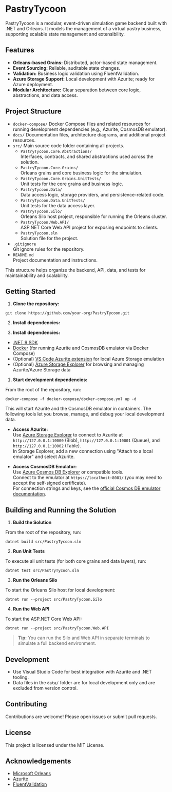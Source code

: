 # PastryTycoon

PastryTycoon is a modular, event-driven simulation game backend built with .NET and Orleans. It models the management of a virtual pastry business, supporting scalable state management and extensibility.

## Features

- **Orleans-based Grains:** Distributed, actor-based state management.
- **Event Sourcing:** Reliable, auditable state changes.
- **Validation:** Business logic validation using FluentValidation.
- **Azure Storage Support:** Local development with Azurite; ready for Azure deployment.
- **Modular Architecture:** Clear separation between core logic, abstractions, and data access.

## Project Structure

- `docker-compose/`
  Docker Compose files and related resources for running development dependencies (e.g., Azurite, CosmosDB emulator).
- `docs/`
  Documentation files, architecture diagrams, and additional project resources.
- `src/`
  Main source code folder containing all projects.
  - `PastryTycoon.Core.Abstractions/`  
  Interfaces, contracts, and shared abstractions used across the solution.
  - `PastryTycoon.Core.Grains/`  
  Orleans grains and core business logic for the simulation.
  - `PastryTycoon.Core.Grains.UnitTests/`  
  Unit tests for the core grains and business logic.
  - `PastryTycoon.Data/`  
  Data access logic, storage providers, and persistence-related code.
  - `PastryTycoon.Data.UnitTests/`  
  Unit tests for the data access layer.
  - `PastryTycoon.Silo/`  
  Orleans Silo host project, responsible for running the Orleans cluster.  
  - `PastryTycoon.Web.API/`  
  ASP.NET Core Web API project for exposing endpoints to clients.
  - `PastryTycoon.sln`  
  Solution file for the project.
- `.gitignore`  
  Git ignore rules for the repository.
- `README.md`  
  Project documentation and instructions.

This structure helps organize the backend, API, data, and tests for maintainability and scalability.

## Getting Started

1. **Clone the repository:**

```
git clone https://github.com/your-org/PastryTycoon.git
```

2. **Install dependencies:**

2. **Install dependencies:**

- [.NET 9 SDK](https://dotnet.microsoft.com/)
- [Docker](https://www.docker.com/products/docker-desktop) (for running Azurite and CosmosDB emulator via Docker Compose)
- (Optional) [VS Code Azurite extension](https://marketplace.visualstudio.com/items?itemName=Azurite.azurite) for local Azure Storage emulation
- (Optional) [Azure Storage Explorer](https://azure.microsoft.com/en-us/products/storage/storage-explorer/) for browsing and managing Azurite/Azure Storage data

1. **Start development dependencies:**

From the root of the repository, run:

```
docker-compose -f docker-compose/docker-compose.yml up -d
```

This will start Azurite and the CosmosDB emulator in containers. The following tools let you browse, manage, and debug your local development data.

- **Access Azurite:**  
  Use [Azure Storage Explorer](https://azure.microsoft.com/en-us/products/storage/storage-explorer/) to connect to Azurite at `http://127.0.0.1:10000` (Blob), `http://127.0.0.1:10001` (Queue), and `http://127.0.0.1:10002` (Table).  
  In Storage Explorer, add a new connection using "Attach to a local emulator" and select Azurite.

- **Access CosmosDB Emulator:**  
  Use [Azure Cosmos DB Explorer](https://cosmos.azure.com/) or compatible tools.  
  Connect to the emulator at `https://localhost:8081/` (you may need to accept the self-signed certificate).  
  For connection strings and keys, see the [official Cosmos DB emulator documentation](https://learn.microsoft.com/en-us/azure/cosmos-db/emulator).

## Building and Running the Solution

1. **Build the Solution**

From the root of the repository, run:
```
dotnet build src/PastryTycoon.sln
```

2. **Run Unit Tests**

To execute all unit tests (for both core grains and data layers), run:
```
dotnet test src/PastryTycoon.sln
```

3. **Run the Orleans Silo**

To start the Orleans Silo host for local development:

```
dotnet run --project src/PastryTycoon.Silo
```

4. **Run the Web API**

To start the ASP.NET Core Web API:
```
dotnet run --project src/PastryTycoon.Web.API
```

> **Tip:** You can run the Silo and Web API in separate terminals to simulate a full backend environment.

## Development

- Use Visual Studio Code for best integration with Azurite and .NET tooling.
- Data files in the `data/` folder are for local development only and are excluded from version control.

## Contributing

Contributions are welcome! Please open issues or submit pull requests.

## License

This project is licensed under the MIT License.

## Acknowledgements

- [Microsoft Orleans](https://dotnet.github.io/orleans/)
- [Azurite](https://github.com/Azure/Azurite)
- [FluentValidation](https://fluentvalidation.net/)